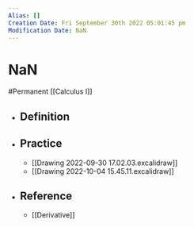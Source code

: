 ```yaml
---
Alias: []
Creation Date: Fri September 30th 2022 05:01:45 pm 
Modification Date: NaN
---
```

# NaN
#Permanent [[Calculus I]]

- ## Definition
- ## Practice
	- [[Drawing 2022-09-30 17.02.03.excalidraw]]
	- [[Drawing 2022-10-04 15.45.11.excalidraw]]
- ## Reference
	- [[Derivative]]